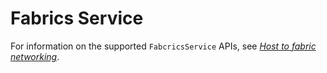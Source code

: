 # Fabrics Service

For information on the supported `FabcricsService` APIs, see *[Host to fabric networking](https://github.com/ODIM-Project/ODIM/blob/main/docs/README.md#host-to-fabric-networking)*.